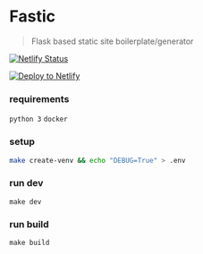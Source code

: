 # Fastic

>Flask based static site boilerplate/generator


[![Netlify Status](https://api.netlify.com/api/v1/badges/2b6e7e5a-e314-47b7-be7b-e7d4dfc630e7/deploy-status)](https://app.netlify.com/sites/fastic/deploys)

[![Deploy to Netlify](https://www.netlify.com/img/deploy/button.svg)](https://app.netlify.com/start/deploy?repository=https://github.com/mdxprograms/fastic)

### requirements
`python 3`
`docker`

### setup
```bash
make create-venv && echo "DEBUG=True" > .env
```

### run dev
`make dev`

### run build
`make build`
